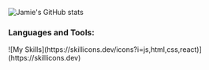 

<!--
**JamieLoLo/JamieLoLo** is a ✨ _special_ ✨ repository because its `README.md` (this file) appears on your GitHub profile.

Here are some ideas to get you started:

- 🔭 I’m currently working on ...
- 🌱 I’m currently learning ...
- 👯 I’m looking to collaborate on ...
- 🤔 I’m looking for help with ...
- 💬 Ask me about ...
- 📫 How to reach me: ...
- 😄 Pronouns: ...
- ⚡ Fun fact: ...
-->

![Jamie's GitHub stats](https://github-readme-stats.vercel.app/api?username=JamieLoLo&theme=calm_pink&show_icons=true)

<h3>Languages and Tools:</h3>
![My Skills](https://skillicons.dev/icons?i=js,html,css,react)](https://skillicons.dev)








